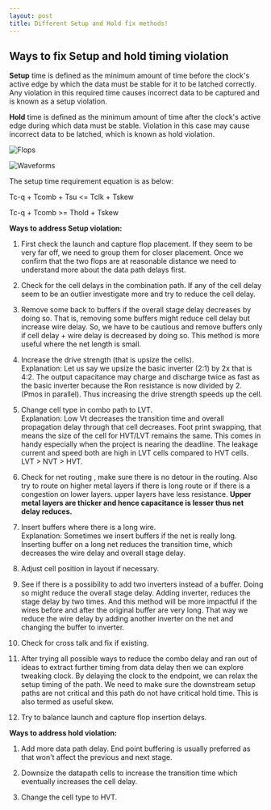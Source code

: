 ```yaml
---
layout: post
title: Different Setup and Hold fix methods!
---
```


## Ways to fix Setup and hold timing violation
**Setup** time is defined as the minimum amount of time before the clock's active edge by which the data must be stable for it to be latched correctly. Any violation in this required time causes incorrect data to be captured and is known as a setup violation.

**Hold** time is defined as the minimum amount of time after the clock's active edge during which data must be stable. Violation in this case may cause incorrect data to be latched, which is known as hold violation.

![Flops](https://www.edn.com/wp-content/uploads/media-1168670-setupandhold1.jpg)

![Waveforms](https://www.edn.com/wp-content/uploads/media-1168671-setupandhold2.jpg)

The setup time requirement equation is as below:

Tc-q + Tcomb + Tsu <= Tclk + Tskew

Tc-q + Tcomb >= Thold + Tskew

**Ways to address Setup violation:**

1) First check the launch and capture flop placement. If they seem to be very far off, we need to group them for closer placement. Once we confirm that the two flops are at reasonable distance we need to understand more about the data path delays first.

2) Check for the cell delays in the combination path. If any of the cell delay seem to be an outlier investigate more and try to reduce the cell delay.

3) Remove some back to buffers if the overall stage delay decreases by doing so. That is, removing some buffers might reduce cell delay but increase wire delay. So, we have to be cautious and remove buffers only if cell delay + wire delay is decreased by doing so. This method is more useful where the net length is small.

4) Increase the drive strength (that is upsize the cells). <br>
Explanation: Let us say we upsize the basic inverter (2:1) by 2x that is 4:2. The output capacitance may charge and discharge twice as fast as the basic inverter because the Ron resistance is now divided by 2. (Pmos in parallel). Thus increasing the drive strength speeds up the cell.

5) Change cell type in combo path to LVT. <br>
Explanation: Low Vt decreases the transition time and overall propagation delay through that cell decreases. Foot print swapping, that means the size of the cell for HVT/LVT remains the same. This comes in handy especially when the project is nearing the deadline. The leakage current and speed both are high in LVT cells compared to HVT cells. LVT > NVT > HVT.

6) Check for net routing , make sure there is no detour in the routing. Also try to route on higher metal layers if there is long route or if there is a congestion on lower layers. upper layers have less resistance. **Upper metal layers are thicker and hence capacitance is lesser thus net delay reduces.**

7) Insert buffers where there is a long wire. <br>
Explanation: Sometimes we insert buffers if the net is really long. Inserting buffer on a long net reduces the transition time, which decreases the wire delay and overall stage delay.

8) Adjust cell position in layout if necessary.

9) See if there is a possibility to add two inverters instead of a buffer. Doing so might reduce the overall stage delay. Adding inverter, reduces the stage delay by two times. And this method will be more impactful if the wires before and after the original buffer are very long. That way we reduce the wire delay by adding another inverter on the net and changing the buffer to inverter.

10) Check for cross talk and fix if existing.

11) After trying all possible ways to reduce the combo delay and ran out of ideas to extract further timing from data delay then we can explore tweaking clock. By delaying the clock to the endpoint, we can relax the setup timing of the path. We need to make sure the downstream setup paths are not critical and this path do not have critical hold time. This is also termed as useful skew.

12) Try to balance launch and capture flop insertion delays.


**Ways to address hold violation:**

1) Add more data path delay. End point buffering is usually preferred as that won't affect the previous and next stage.

2) Downsize the datapath cells to increase the transition time which eventually increases the cell delay.

3) Change the cell type to HVT.
